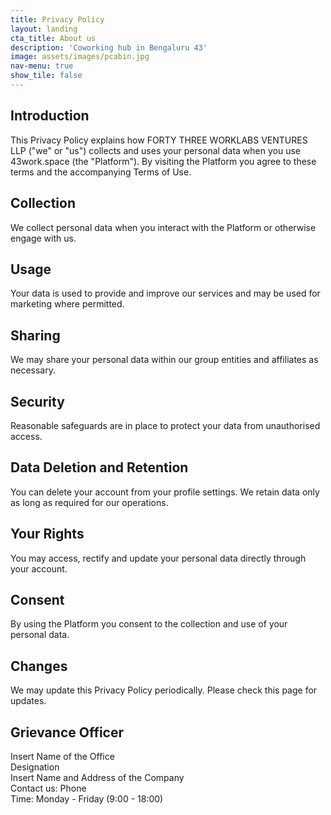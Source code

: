 ```yaml
---
title: Privacy Policy
layout: landing
cta_title: About us
description: 'Coworking hub in Bengaluru 43'
image: assets/images/pcabin.jpg
nav-menu: true
show_tile: false
---
```


## Introduction

This Privacy Policy explains how FORTY THREE WORKLABS VENTURES LLP ("we" or "us") collects and uses your personal data when you use 43work.space (the "Platform"). By visiting the Platform you agree to these terms and the accompanying Terms of Use.

## Collection

We collect personal data when you interact with the Platform or otherwise engage with us.

## Usage

Your data is used to provide and improve our services and may be used for marketing where permitted.

## Sharing

We may share your personal data within our group entities and affiliates as necessary.

## Security

Reasonable safeguards are in place to protect your data from unauthorised access.

## Data Deletion and Retention

You can delete your account from your profile settings. We retain data only as long as required for our operations.

## Your Rights

You may access, rectify and update your personal data directly through your account.

## Consent

By using the Platform you consent to the collection and use of your personal data.

## Changes

We may update this Privacy Policy periodically. Please check this page for updates.

## Grievance Officer

Insert Name of the Office  
Designation  
Insert Name and Address of the Company  
Contact us: Phone  
Time: Monday - Friday (9:00 - 18:00)
